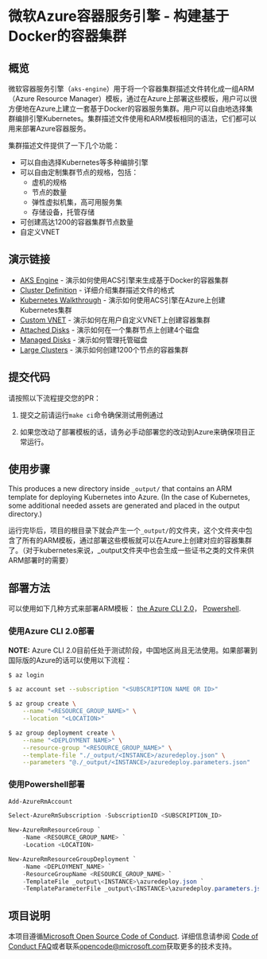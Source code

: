 # 微软Azure容器服务引擎 - 构建基于Docker的容器集群

## 概览

微软容器服务引擎（`aks-engine`）用于将一个容器集群描述文件转化成一组ARM（Azure Resource Manager）模板，通过在Azure上部署这些模板，用户可以很方便地在Azure上建立一套基于Docker的容器服务集群。用户可以自由地选择集群编排引擎Kubernetes。集群描述文件使用和ARM模板相同的语法，它们都可以用来部署Azure容器服务。

集群描述文件提供了一下几个功能：
* 可以自由选择Kubernetes等多种编排引擎
* 可以自由定制集群节点的规格，包括：
    * 虚机的规格
    * 节点的数量
    * 弹性虚拟机集，高可用服务集
    * 存储设备，托管存储
* 可创建高达1200的容器集群节点数量
* 自定义VNET

## 演示链接

* [AKS Engine](docs/aksengine.md) - 演示如何使用ACS引擎来生成基于Docker的容器集群
* [Cluster Definition](docs/clusterdefinition.md) - 详细介绍集群描述文件的格式
* [Kubernetes Walkthrough](docs/kubernetes.md) - 演示如何使用ACS引擎在Azure上创建Kubernetes集群
* [Custom VNET](examples/vnet) - 演示如何在用户自定义VNET上创建容器集群
* [Attached Disks](examples/disks-storageaccount) - 演示如何在一个集群节点上创建4个磁盘
* [Managed Disks](examples/disks-managed) - 演示如何管理托管磁盘
* [Large Clusters](examples/largeclusters) - 演示如何创建1200个节点的容器集群

## 提交代码

请按照以下流程提交您的PR：

1. 提交之前请运行`make ci`命令确保测试用例通过

2. 如果您改动了部署模板的话，请务必手动部署您的改动到Azure来确保项目正常运行。

## 使用步骤

This produces a new directory inside `_output/` that contains an ARM template
for deploying Kubernetes into Azure. (In the case of Kubernetes, some additional
needed assets are generated and placed in the output directory.)

运行完毕后，项目的根目录下就会产生一个`_output/`的文件夹，这个文件夹中包含了所有的ARM模板，通过部署这些模板就可以在Azure上创建对应的容器集群了。（对于kubernetes来说，_output文件夹中也会生成一些证书之类的文件来供ARM部署时的需要）

## 部署方法

可以使用如下几种方式来部署ARM模板：
[the Azure CLI 2.0](https://github.com/Azure/azure-cli)，
[Powershell](https://github.com/Azure/azure-powershell).

### 使用Azure CLI 2.0部署
**NOTE:** Azure CLI 2.0目前任处于测试阶段，中国地区尚且无法使用。如果部署到国际版的Azure的话可以使用以下流程：

```bash
$ az login

$ az account set --subscription "<SUBSCRIPTION NAME OR ID>"

$ az group create \
    --name "<RESOURCE_GROUP_NAME>" \
    --location "<LOCATION>"

$ az group deployment create \
    --name "<DEPLOYMENT NAME>" \
    --resource-group "<RESOURCE_GROUP_NAME>" \
    --template-file "./_output/<INSTANCE>/azuredeploy.json" \
    --parameters "@./_output/<INSTANCE>/azuredeploy.parameters.json"
```

### 使用Powershell部署

```powershell
Add-AzureRmAccount

Select-AzureRmSubscription -SubscriptionID <SUBSCRIPTION_ID>

New-AzureRmResourceGroup `
    -Name <RESOURCE_GROUP_NAME> `
    -Location <LOCATION>

New-AzureRmResourceGroupDeployment `
    -Name <DEPLOYMENT_NAME> `
    -ResourceGroupName <RESOURCE_GROUP_NAME> `
    -TemplateFile _output\<INSTANCE>\azuredeploy.json `
    -TemplateParameterFile _output\<INSTANCE>\azuredeploy.parameters.json
```

## 项目说明

本项目遵循[Microsoft Open Source Code of Conduct](https://opensource.microsoft.com/codeofconduct/). 详细信息请参阅 [Code of Conduct FAQ](https://opensource.microsoft.com/codeofconduct/faq)或者联系[opencode@microsoft.com](mailto:opencode@microsoft.com)获取更多的技术支持。
